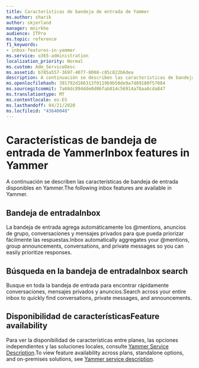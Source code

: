```yaml
---
title: Características de bandeja de entrada de Yammer
ms.author: sharik
author: skjerland
manager: mnirkhe
audience: ITPro
ms.topic: reference
f1_keywords:
- inbox-features-in-yammer
ms.service: o365-administration
localization_priority: Normal
ms.custom: Adm_ServiceDesc
ms.assetid: b785a557-3697-4077-8008-c85c822b6dea
description: A continuación se describen las características de bandeja de entrada disponibles en Yammer.
ms.openlocfilehash: 391792d166313f0119b9b50de9a7d89180f57084
ms.sourcegitcommit: 7a68dc894dde0d06fab014c56914a78aa8cda847
ms.translationtype: MT
ms.contentlocale: es-ES
ms.lasthandoff: 04/21/2020
ms.locfileid: "43640048"
---
```

# <a name="inbox-features-in-yammer"></a><span data-ttu-id="27cb1-103">Características de bandeja de entrada de Yammer</span><span class="sxs-lookup"><span data-stu-id="27cb1-103">Inbox features in Yammer</span></span>

<span data-ttu-id="27cb1-104">A continuación se describen las características de bandeja de entrada disponibles en Yammer.</span><span class="sxs-lookup"><span data-stu-id="27cb1-104">The following inbox features are available in Yammer.</span></span>
  
## <a name="inbox"></a><span data-ttu-id="27cb1-105">Bandeja de entrada</span><span class="sxs-lookup"><span data-stu-id="27cb1-105">Inbox</span></span>

<span data-ttu-id="27cb1-106">La bandeja de entrada agrega automáticamente los @mentions, anuncios de grupo, conversaciones y mensajes privados para que pueda priorizar fácilmente las respuestas.</span><span class="sxs-lookup"><span data-stu-id="27cb1-106">Inbox automatically aggregates your @mentions, group announcements, conversations, and private messages so you can easily prioritize responses.</span></span>
  
## <a name="inbox-search"></a><span data-ttu-id="27cb1-107">Búsqueda en la bandeja de entrada</span><span class="sxs-lookup"><span data-stu-id="27cb1-107">Inbox search</span></span>

<span data-ttu-id="27cb1-108">Busque en toda la bandeja de entrada para encontrar rápidamente conversaciones, mensajes privados y anuncios.</span><span class="sxs-lookup"><span data-stu-id="27cb1-108">Search across your entire inbox to quickly find conversations, private messages, and announcements.</span></span>
  
## <a name="feature-availability"></a><span data-ttu-id="27cb1-109">Disponibilidad de características</span><span class="sxs-lookup"><span data-stu-id="27cb1-109">Feature availability</span></span>

<span data-ttu-id="27cb1-110">Para ver la disponibilidad de características entre planes, las opciones independientes y las soluciones locales, consulte [Yammer Service Description](yammer-service-description.md).</span><span class="sxs-lookup"><span data-stu-id="27cb1-110">To view feature availability across plans, standalone options, and on-premises solutions, see [Yammer service description](yammer-service-description.md).</span></span>
  

